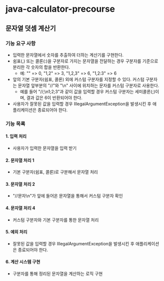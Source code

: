 # java-calculator-precourse

## 문자열 덧셈 계산기

### 기능 요구 사항
- 입력한 문자열에서 숫자를 추출하여 더하는 계산기를 구현한다.
- 쉼표(,) 또는 콜론(:)을 구분자로 가지는 문자열을 전달하는 경우 구분자를 기준으로 분리한 각 숫자의 합을 반환한다.
  - 예: "" => 0, "1,2" => 3, "1,2,3" => 6, "1,2:3" => 6
- 앞의 기본 구분자(쉼표, 콜론) 외에 커스텀 구분자를 지정할 수 있다. 커스텀 구분자는 문자열 앞부분의 "//"와 "\n" 사이에 위치하는 문자를 커스텀 구분자로 사용한다.
  - 예를 들어 "//;\n1;2;3"과 같이 값을 입력할 경우 커스텀 구분자는 세미콜론(;)이며, 결과 값은 6이 반환되어야 한다.
- 사용자가 잘못된 값을 입력할 경우 IllegalArgumentException을 발생시킨 후 애플리케이션은 종료되어야 한다.

### 기능 목록

#### 1. 입력 처리

- 사용자가 입력한 문자열을 입력 받기

#### 2. 문자열 처리 1

- 기본 구분자(쉼표, 콜론)로 구분해서 문자열 처리

#### 3. 문자열 처리 2

- "//문자\n"가 앞에 들어온 문자열을 통해서 커스텀 구분자 확인

#### 4. 문자열 처리 4

- 커스텀 구분자와 기본 구분자를 통한 문자열 처리

#### 5. 예외 처리

- 잘못된 값을 입력할 경우 IllegalArgumentException을 발생시킨 후 애플리케이션은 종료되어야 한다.

#### 6. 계산 시스템 구현

- 구분자를 통해 정리된 문자열을 계산하는 로직 구현